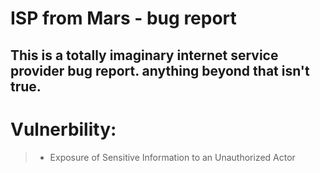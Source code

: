 # ISP from Mars - bug report
## This is a totally imaginary internet service provider bug report. anything beyond that isn't true.

# Vulnerbility:
> - Exposure of Sensitive Information to an Unauthorized Actor
